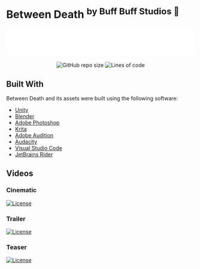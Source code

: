 # **Between Death** <sup>by Buff Buff Studios 🐸<sup> 

<p align="center">
  <a href="https://buff-buff-studios.itch.io">
    <img src="https://github.com/buff-buff-studio/Between-Death/blob/main/Assets/Sprites/menu_logo.png?raw=true" width="600" alt="Between Death Logo">
  </a>
  <p align="center">
    <img alt="GitHub repo size" src="https://img.shields.io/github/repo-size/buff-buff-studio/Between-Death">
    <img alt="Lines of code" src="https://tokei.ekzhang.com/b1/github/buff-buff-studio/Between-Death?color=#B200FF">
  </p>
</p>

## Built With
Between Death and its assets were built using the following software:
* [Unity](https://unity.com/)
* [Blender](https://www.blender.org/)
* [Adobe Photoshop](https://www.adobe.com/products/photoshop.html)
* [Krita](https://krita.org)
* [Adobe Audition](https://www.adobe.com/products/audition.html)
* [Audacity](https://www.audacityteam.org/)
* [Visual Studio Code](https://code.visualstudio.com/)
* [JetBrains Rider](https://www.jetbrains.com/rider/)


## Videos
### Cinematic
<a href="https://www.youtube.com/watch?v=BI-2vxe8KDc"> <img alt="License" width="400" src="https://github.com/buff-buff-studio/Between-Death/assets/17664054/03b981b2-9be1-45c2-839e-4eb1390fa7a9"> </a>

### Trailer
<a href="https://www.youtube.com/watch?v=in2mIG2P80M"> <img alt="License" width="400" src="https://i.ytimg.com/vi/in2mIG2P80M/hq720.jpg?sqp=-oaymwEXCNAFEJQDSFryq4qpAwkIARUAAIhCGAE=&rs=AOn4CLB3o9oGMVFuKmaMxNWKJJmj9yD_og"> </a>

### Teaser
<a href="https://www.youtube.com/watch?v=TnCYm2u0DdE"> <img alt="License" width="400" src="https://i.ytimg.com/vi/TnCYm2u0DdE/hq720.jpg?sqp=-oaymwEXCNAFEJQDSFryq4qpAwkIARUAAIhCGAE=&rs=AOn4CLC6PG-j7qcpIDnp_RoPB4anuvAI5w"> </a>
